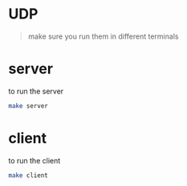 # UDP 
> make sure you run them in different terminals
# server 
to run the server
```bash
make server
```
# client 
to run the client
```bash
make client
```
